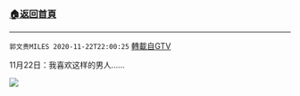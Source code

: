 ﻿###  [:house:返回首頁](https://github.com/ourhimalayas/txt)
---

`郭文贵MILES 2020-11-22T22:00:25` [轉載自GTV](https://gtv.org/web/#/UserInfo/5e596957357cc612d35a8044)

 11月22日：我喜欢这样的男人……

[![](https://filegroup.gtv.org/cdn-cgi/image/width=600/https://filegroup.gtv.org/group4/default/20201122/22/00/0/94aa367bd17b62f394dbe9a056ef0f0f.jpg)](https://filegroup.gtv.org/group4/default/20201122/22/00/0/46454cee10c70db14f03723482c278fc.mp4)